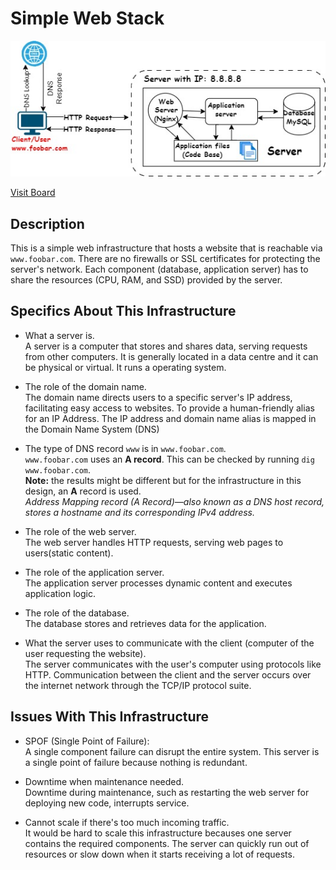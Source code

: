 # Simple Web Stack

![Image of a simple web stack](_Simple_web_stack.jpg)

[Visit Board](https://app.diagrams.net/#G1As8oHbDES4NBW3hmfLDZvAijeAe1tP8B)

## Description

This is a simple web infrastructure that hosts a website that is reachable via `www.foobar.com`. There are no firewalls or SSL certificates for protecting the server's network. Each component (database, application server) has to share the resources (CPU, RAM, and SSD) provided by the server.

## Specifics About This Infrastructure

- What a server is.<br/>A server is a computer that stores and shares data, serving requests from other computers. It is generally located in a data centre and it can be physical or virtual. It runs a operating system.

- The role of the domain name.<br/>The domain name directs users to a specific server's IP address, facilitating easy access to websites. To provide a human-friendly alias for an IP Address. The IP address and domain name alias is mapped in the Domain Name System (DNS)

- The type of DNS record `www` is in `www.foobar.com`.<br/>`www.foobar.com` uses an **A record**. This can be checked by running `dig www.foobar.com`.<br/>**Note:** the results might be different but for the infrastructure in this design, an **A** record is used.<br/>
  <i>Address Mapping record (A Record)—also known as a DNS host record, stores a hostname and its corresponding IPv4 address.</i>

- The role of the web server.<br/>The web server handles HTTP requests, serving web pages to users(static content).

- The role of the application server.<br/>The application server processes dynamic content and executes application logic.

- The role of the database.<br/>The database stores and retrieves data for the application.

- What the server uses to communicate with the client (computer of the user requesting the website).<br/>The server communicates with the user's computer using protocols like HTTP. Communication between the client and the server occurs over the internet network through the TCP/IP protocol suite.

## Issues With This Infrastructure

- SPOF (Single Point of Failure):<br/> A single component failure can disrupt the entire system. This server is a single point of failure because nothing is redundant.

- Downtime when maintenance needed.<br/>Downtime during maintenance, such as restarting the web server for deploying new code, interrupts service.

- Cannot scale if there's too much incoming traffic.<br/>It would be hard to scale this infrastructure becauses one server contains the required components. The server can quickly run out of resources or slow down when it starts receiving a lot of requests.
